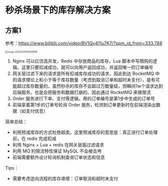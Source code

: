 # 秒杀场景下的库存解决方案

## 方案1

参考：https://www.bilibili.com/video/BV1Qv411u7K7/?spm_id_from=333.788

<img src="https://typora-1258060977.cos.ap-beijing.myqcloud.com/img/image-20220331005405919.png" alt="image-20220331005405919" style="zoom:50%;" />

1. Nginx 可以扛住高并发，Redis 中存放商品的库存，Lua 脚本中写限购的逻辑。这里只要扣减成功，就可以向用户返回成功，并返回唯一的订单编号
2. 网关层过滤下来的请求是所有扣减库存成功的请求，因此到达 RocketMQ 中的请求理论上和小于等于库存数量（考虑到取消订单和超时未支付），是有可能超过库存数量的。虽然秒杀的库存不会超过万数量级，但瞬间1w个请求达到后端服务，也是会把服务和数据打崩的。因此通过 RocketMQ 来做限流
3. Order 服务进行下单、支付等逻辑，用的订单编号是第1步中生成的订单号
4. 前端拿着第1步的订单号轮询 Order 服务，检测到订单更新时在前端渲染出数据（如支付信息）

简单总结：

- 利用预减库存的方式杜绝超卖。这里预减库存的意思是：真正进行订单处理前，在 redis 完成扣减
- 利用 Nginx + Lua + redis 在网关层面过滤请求
- 利用 MQ 的限流特性保证 MySQL 不会被击垮
- 前端需要额外设计轮询机制查询订单状态和信息

Tips：

- 需要考虑逆向流程的库存递增：订单取消和超时未支付

